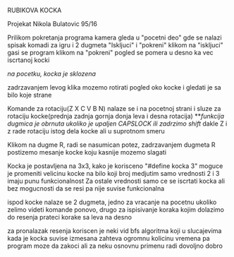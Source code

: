 RUBIKOVA KOCKA

Projekat Nikola Bulatovic 95/16

Prilikom pokretanja programa kamera gleda u "pocetni deo" gde se nalazi spisak komadi za igru i 2 dugmeta "Iskljuci" i "pokreni"
klikom na "iskljuci" gasi se program
klikom na "pokreni" pogled se pomera u desno ka vec iscrtanoj kocki

*na pocetku, kocka je sklozena*

zadrzavanjem levog klika mozemo rotirati pogled oko kocke i gledati je sa bilo koje strane

Komande za rotaciju(Z X C V B N) nalaze se i na pocetnoj strani i sluze za rotaciju kocke(prednja zadnja gornja donja leva i desna rotacija)
***funkcija dugmica je obrnuta ukoliko je upaljen CAPSLOCK ili zadrzimo shift*
dakle Z i z rade rotaciju istog dela kocke ali u suprotnom smeru

Klikom na dugme R, radi se nasumican potez, zadrzavanjem dugmeta R postizemo mesanje kocke koju kasnije mozemo slagati

Kocka je postavljena na 3x3,
kako je korisceno "#define kocka 3" moguce je promeniti velicinu kocke na bilo koji broj medjutim samo vrednosti 2 i 3 imaju punu funkcionalnost
Za ostale vrednosti samo ce se iscrtati kocka ali bez mogucnosti da se resi pa nije suvise funkcionalna

ispod kocke nalaze se 2 dugmeta, jedno za vracanje na pocetnu ukoliko zelimo videti komande ponovo, drugo za ispisivanje koraka kojim dolazimo do resenja prateci korake 
sa leva na desno

za pronalazak resenja koriscen je neki vid bfs algoritma koji u slucajevima kada je kocka suvise izmesana zahteva ogromnu kolicinu vremena pa program moze da zakoci 
ali za neku osnovnu primenu radi dovoljno dobro

